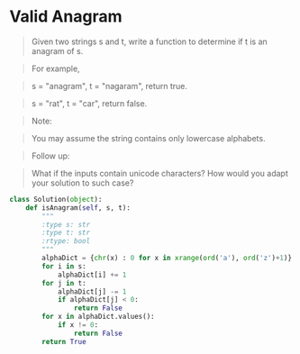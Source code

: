 # Valid Anagram

> Given two strings s and t, write a function to determine if t is an anagram of s.

> For example,

> s = "anagram", t = "nagaram", return true.

> s = "rat", t = "car", return false.

> Note:

> You may assume the string contains only lowercase alphabets.

> Follow up:

> What if the inputs contain unicode characters? How would you adapt your solution to such case?

```Python
class Solution(object):
    def isAnagram(self, s, t):
        """
        :type s: str
        :type t: str
        :rtype: bool
        """
        alphaDict = {chr(x) : 0 for x in xrange(ord('a'), ord('z')+1)}
        for i in s:
            alphaDict[i] += 1
        for j in t:
            alphaDict[j] -= 1
            if alphaDict[j] < 0:
                return False
        for x in alphaDict.values():
            if x != 0:
                return False
        return True
```
